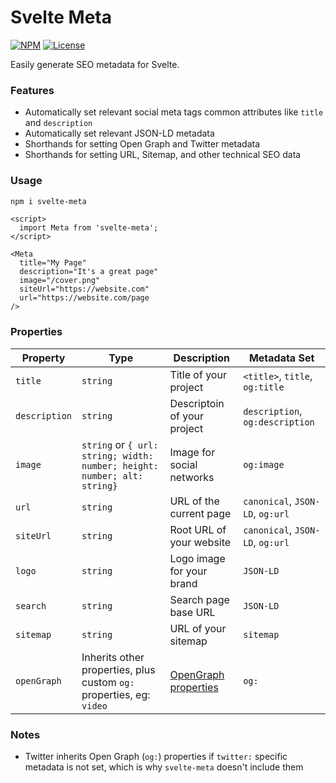 # Svelte Meta

[![NPM](https://img.shields.io/npm/v/svelte-meta)](https://www.npmjs.com/package/svelte-meta) [![License](https://img.shields.io/npm/l/svelte-meta)](https://github.com/peppercorntsudio/svelte-meta/blob/master/LICENSE.md)

Easily generate SEO metadata for Svelte.

### Features

- Automatically set relevant social meta tags common attributes like `title` and `description`
- Automatically set relevant JSON-LD metadata
- Shorthands for setting Open Graph and Twitter metadata
- Shorthands for setting URL, Sitemap, and other technical SEO data

### Usage

```sh
npm i svelte-meta
```

```svelte
<script>
  import Meta from 'svelte-meta';
</script>

<Meta
  title="My Page"
  description="It's a great page"
  image="/cover.png"
  siteUrl="https://website.com"
  url="https://website.com/page
/>
```

### Properties

| Property      | Type                                                                     | Description                             | Metadata Set                     |
| ------------- | ------------------------------------------------------------------------ | --------------------------------------- | -------------------------------- |
| `title`       | `string`                                                                 | Title of your project                   | `<title>`, `title`, `og:title`   |
| `description` | `string`                                                                 | Descriptoin of your project             | `description`, `og:description`  |
| `image`       | `string` or `{ url: string; width: number; height: number; alt: string}` | Image for social networks               | `og:image`                       |
| `url`         | `string`                                                                 | URL of the current page                 | `canonical`, `JSON-LD`, `og:url` |
| `siteUrl`     | `string`                                                                 | Root URL of your website                | `canonical`, `JSON-LD`, `og:url` |
| `logo`        | `string`                                                                 | Logo image for your brand               | `JSON-LD`                        |
| `search`      | `string`                                                                 | Search page base URL                    | `JSON-LD`                        |
| `sitemap`     | `string`                                                                 | URL of your sitemap                     | `sitemap`                        |
| `openGraph`   | Inherits other properties, plus custom `og:` properties, eg: `video`     | [OpenGraph properties](https://ogp.me/) | `og:`                            |

### Notes

- Twitter inherits Open Graph (`og:`) properties if `twitter:` specific metadata is not set, which is why `svelte-meta` doesn't include them
